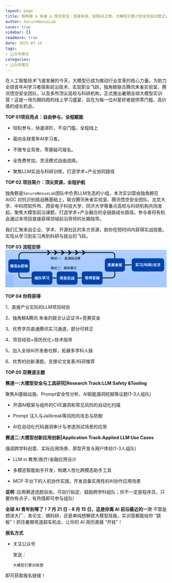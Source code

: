 ```yaml
---
layout: page
title: 独角鲸 & 朱雀 & 悟空安全：连接未来，启程AI之旅，大模型引擎计划全球实训营正式启动！
author: SecureNexusLab
cover: true
sidebar: []
readmore: true
date: 2025-07-16
tags: 
- 公众号推文
categories:
- 公众号推文
---
```


在人工智能技术飞速发展的今天，大模型已成为推动行业变革的核心力量。为助力全球青年AI学习者探索前沿技术、实现职业飞跃，独角鲸联合腾讯朱雀实验室、腾讯悟空安全团队，以及多所顶尖高校与科研机构，正式推出暑期全球大模型实训营！这是一场为期四周的线上学习盛宴，旨在为每一位AI爱好者提供零门槛、高价值的成长机会。

**TOP 01项目亮点：自由参与，全程赋能** 

- 轻松参与，快速进阶，不设门槛，全程线上

- 面向全球青年AI学习者。

- 不限专业背景，零基础可报名。

- 全免费参加，灵活模式自由选择。

- 聚焦LLM实战与科研训练，打造学术+产业协同路径

  

**TOP 02 项目简介：顶尖资源，全程护航**

独角鲸是`SecureNexusLab`团队中负责LLM生态的小组，本次实训营由独角鲸在 AIGC
对抗识别挑战赛基础上，联合腾讯朱雀实验室、腾讯悟空安全团队、北京大学、中科院软件所、西安电子科技大学、同济大学等重点高校与科研机构共同发起，聚焦大模型前沿课题，打造学术+产业融合的全链路成长路径。参与者将有机会通过本项目直接获得领域前沿导师的长期指导。

我们汇聚来自企业、学术、开源社区的多方资源，助你在短时间内获得实战技能，实现从学习到实习再到科研与就业的飞跃。

  

**TOP 03 流程安排** 
![](/images/LLM-engine-plan/1752587240168.png)  

  

**TOP 04 你将获得**

1、直接产业实际的LLM项目经验

2、独角鲸&腾讯·朱雀的联合认证证书+竞赛奖金

3、优秀学员直通腾讯实习通道，部分可转正

4、项目经验+简历优化+技术指导

5、加入全球AI开发者社群，拓展多学科人脉

6、优秀的创新课题，支撑论文发表/科研推荐

  

**TOP 05 双赛道主题**

**赛道一:大模型安全与工具研究|Research Track:LLM Safety &Tooling**

聚焦AI基础设施、Prompt安全性分析、AI赋能漏洞挖掘等议题(1-3人组队)

  * 开源AI框架与组件的CVE漏洞和常见风险的自动化扫描

  * Prompt 注入与Jailbreak等风险的攻击与防御

  * AI在自动化代码漏洞审计与渗透测试场景的应用

**赛道二:大模型创新应用创新|Application Track:Applied LLM Use Cases**

强调跨学科创意、实际应用场景、原型开发与用户体验(1-3人组队)

  * LLM in 教育/医疗/金融应用设计

  * 多模态智能助手开发，构建人性化跨模态助手工具

  * MCP 平台下的人机协作实践，开发具备实用性的AI协作应用场景

  

**说明** :应用赛道选题自由，可自行拟定、鼓励跨学科组队；你不一定是程序员，只要你有点子、有热情即可参与组队!


**全球 AI 青年别等了！7 月 21 日 - 8 月 15 日，这是你离 AI 前沿最近的一次**
不管是想进大厂、发论文、搞科研，还是单纯想解锁大模型技能，实训营都能给你 “跳板”！抓住暑期弯道超车机会，让你的 AI 简历直接 “开挂”！

**报名方式**

- 关注公众号

  发送：

  `大模型引擎训练营`

即可获取报名链接！



  

  













